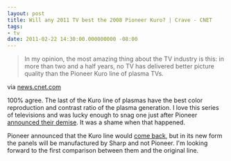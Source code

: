 ```yaml
---
layout: post
title: Will any 2011 TV best the 2008 Pioneer Kuro? | Crave - CNET
tags:
- tv
date: 2011-02-22 14:30:00.000000000 -08:00
---
```

<div class="posterous_bookmarklet_entry">
      <blockquote class="posterous_short_quote">In my opinion, the most amazing thing about the TV industry is this: in more than two and a half years, no TV has delivered better picture quality than the Pioneer Kuro line of plasma TVs.</blockquote>

<div class="posterous_quote_citation">via <a href="http://news.cnet.com/8301-17938_105-20034816-1.html">news.cnet.com</a></div>

<p>100% agree.  The last of the Kuro line of plasmas have the best color reproduction and contrast ratio of the plasma generation.  I love this series of televisions and was lucky enough to snag one just after Pioneer <a href="http://gigaom.com/video/pioneers-kuro-killing-a-tipping-point-in-the-plasma-era/">announced their demise</a>.  It was a shame when that happened.
</p><p>Pioneer announced that the Kuro line would <a href="http://www.itwire.com/your-it-news/home-it/44744-pioneer-kuro-goes-elite-but-not-down-under">come back</a>, but in its new form the panels will be manufactured by Sharp and not Pioneer.  I'm looking forward to the first comparison between them and the original line.</p></div>
